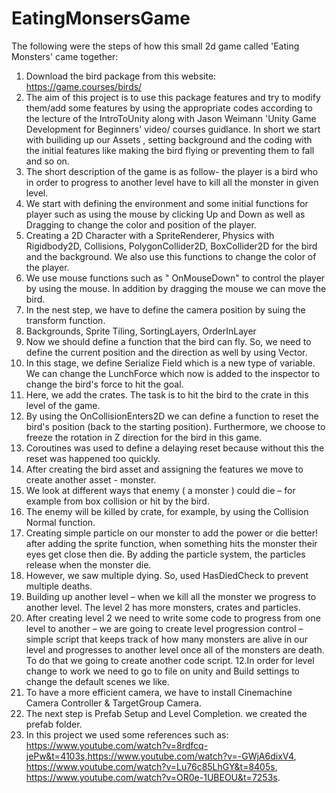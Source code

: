 # EatingMonsersGame
The following were the steps of how this small 2d game called 'Eating Monsters' came together:

1. Download the bird package from this website: https://game.courses/birds/
2. The aim of this project is to use this package features and try to modify them/add some features by using the appropriate codes according to the lecture of the IntroToUnity along with Jason Weimann 'Unity Game Development for Beginners' video/ courses guidlance. In short we start with builiding up our Assets , setting background and the coding with the initial features like making the bird flying or preventing them to fall and so on.
3. The short description of the game is as follow- the player is a bird who in order to progress to another level have to kill all the monster in given level.
4. We start with defining the environment and some initial functions for player such as using the mouse by clicking Up and Down as well as Dragging to change the color and position of the player.
5. Creating a 2D Character with a SpriteRenderer, Physics with Rigidbody2D, Collisions, PolygonCollider2D, BoxCollider2D for the bird and the background. We also use this functions to change the color of the player. 
6. We use mouse functions such as " OnMouseDown" to control the player by using the mouse. In addition by dragging the mouse we can move the bird. 
7. In the nest step, we have to define the camera position by suing the transform function.
8. Backgrounds, Sprite Tiling, SortingLayers, OrderInLayer
9. Now we should define a function that the bird can fly. So, we need to define the current position and the direction as well by using Vector. 
10. In this stage, we define Serialize Field which is a new type of variable. We can change the LunchForce which now is added to the inspector to change the bird's force to hit the goal. 
11. Here, we add the crates. The task is to hit the bird to the crate in this level of the game. 
12. By using the OnCollisionEnters2D we can define a function to reset the bird's position (back to the starting position). Furthermore, we choose to freeze the rotation in Z direction for the bird in this game. 
13. Coroutines was used to define a delaying reset because without this the reset was happened too quickly. 
14. After creating the bird asset and assigning the features we move to create another asset - monster.
15. We look at different ways that enemy ( a monster ) could die – for example from box collision or hit by the bird. 
16. The enemy will be killed by crate, for example, by using the Collision Normal function. 
17. Creating simple particle on our monster to add the power or die better! after adding the sprite function, when something hits the monster their eyes get close then die. By adding the particle system, the particles release when the monster die.
18. However, we saw multiple dying. So, used HasDiedCheck to prevent multiple deaths.
19. Building up another level – when we kill all the monster we progress to another level. The level 2 has more monsters, crates and particles. 
20. After creating level 2 we need to write some code to progress from one level to another – we are going to create level progression control – simple script that keeps track of how many monsters are alive in our level and progresses to another level once all of the monsters are death. To do that we going to create another code script.
12.In order for level change to work we need to go to file on unity and Build settings to change the default scenes we like.
21. To have a more efficient camera, we have to install Cinemachine Camera Controller & TargetGroup Camera. 
22. The next step is Prefab Setup and Level Completion. we created the prefab folder. 
23. In this project we used some references such as:  https://www.youtube.com/watch?v=8rdfcq-jePw&t=4103s,https://www.youtube.com/watch?v=-GWjA6dixV4, https://www.youtube.com/watch?v=Lu76c85LhGY&t=8405s, https://www.youtube.com/watch?v=OR0e-1UBEOU&t=7253s. 
